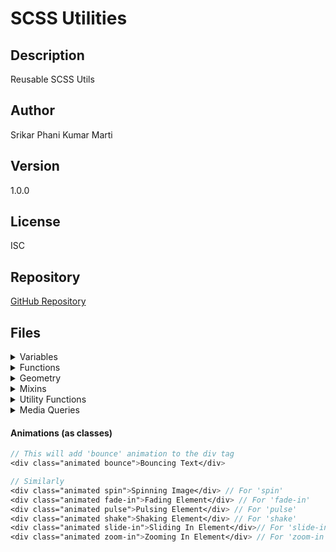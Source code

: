# SCSS Utilities

## Description
Reusable SCSS Utils

## Author
Srikar Phani Kumar Marti

## Version
1.0.0

## License
ISC

## Repository
[GitHub Repository](https://github.com/srikarphanikumar/scss-helper-utils.git)

## Files

<details>
<summary> Variables </summary>
<pre>
.sample-class {
    color: $color-red;
    font-size: $font-size-16;
    ...
}
</pre>
</details>

<details>
<summary>Functions</summary>
<pre>
shade-color(red, 20%) => #990000
complement-color(blue) => #ff00ff
px-to-rem(16) => 1rem
rem-to-px(1) => 16px
add-quotes(hello) => "hello"
remove-quotes("hello") => hello
round-to(3.14159, 2) => 3.14
average(2, 4, 6, 8) => 5
first(1 2 3 4 5) => 1
last(1 2 3 4 5) => 5
</pre>
</details>

<details>
<summary>Geometry</summary>
<pre>
.sample {
    @include circle(50px, #f00);
    @include triangle(100px, 100px, #0f0, down);
    @include rectangle(100px, 50px, #00f);
    @include square(50px, #ff0);
    @include oval(100px, 50px, #0ff);
    @include diamond(50px, #f0f);
    @include parallelogram(100px, 50px, #f00, 45deg);
    @include trapezoid(100px, 50px, #0f0, 0.5);
}
</pre>
</details>

<details>
<summary>Mixins</summary>
<pre>
// All available mixins
.sample {
    @include text-truncate;
    @include text-bold;
    @include text-italic;
    @include text-size(20px);
    @include text-color(#333);
    @include text-shadow(1px 1px 2px rgba(0, 0, 0, 0.5));
    @include border-radius(4px);
    @include box-shadow(2px 2px 4px rgba(0, 0, 0, 0.2));
    @include button-style(#007bff, #fff);
    @include clearfix;
    @include visually-hidden;
    @include border-side(top, 1px, solid, #ccc);
    @include box-sizing(border-box);
    @include position(relative);
    @include visibility(hidden);
    @include transition(all, 0.3s, ease);
    @include flex-align(center);
    @include flex-direction(column);
}
</pre>
</details>

<details>
<summary>Utility Functions</summary>
<pre>
.sample {
    font-size: rem(16); // Result: 1rem
    width: em(320); // Result: 20em
    color: lighten(#000, 20%); // Result: #333333
    background-color: darken(#fff, 10%); // Result: #e6e6e6
    background-color: to-rgba(#f00, 0.5); // Result: rgba(255, 0, 0, 0.5)
    $value: strip-units(20px); // Result: 20
    angle: to-radians(45deg); // Result: 0.7854rad
    angle: to-degrees(0.7854rad); // Result: 45deg
    result: mod(10, 3); // Result: 1
    value: clamp(5, 10, 20); // Result: 10
    area: triangle-area(5, 10); // Result: 25
    area: circle-area(5); // Result: 78.53975
    sequence: fibonacci(10); // Result: 55
    even: is-even(6); // Result: true
    odd: is-odd(5); // Result: true
    text: capitalize('hello world'); // Result: 'Hello world'
    text: title-case('hello world'); // Result: 'Hello World'
    text: hyphenate('hello world'); // Result: 'hello-world'
    text: camel-case('hello world'); // Result: 'HelloWorld'
    id: unique-id(); // Result: 'id-uniqueid'
    text: reverse('hello world'); // Result: 'dlrow olleh'
    text: truncate('hello world', 5); // Result: 'hello...'
    text: repeat('abc', 3); // Result: 'abcabcabc'
    text: replace('hello world', 'world', 'universe'); // Result: 'hello universe'
    result: contains('hello world', 'world'); // Result: true
    number: is-number(10); // Result: true
    integer: is-integer(10); // Result: true
    decimal: is-decimal(10.5); // Result: true
    list: is-list((1, 2, 3)); // Result: true
    length: list-length((1, 2, 3)); // Result: 3
    nth: list-nth((1, 2, 3), 2); // Result: 2
    head: list-head((1, 2, 3)); // Result: 1
    tail: list-tail((1, 2, 3)); // Result: 3
    map: is-map(('key': 'value')); // Result: true
    keys: map-keys(('key': 'value')); // Result: 'key'
    values: map-values(('key': 'value')); // Result: 'value'
    value: map-get(('key': 'value'), 'key'); // Result: 'value'
}
</pre>
</details>

<details>
<summary>Media Queries</summary>
<pre>
.sample {
    width: 100%;

    @include mobile-only {
        background-color: red;
    }

    @include tablet-only {
        background-color: green;
    }

    @include desktop-only {
        background-color: blue;
    }

    @include large-desktop-only {
        background-color: yellow;
    }

    @include extra-large-desktop-only {
        background-color: purple;
    }

    @include mobile-up {
        font-size: 14px;
    }

    @include tablet-up {
        font-size: 16px;
    }

    @include desktop-up {
        font-size: 18px;
    }

    @include large-desktop-up {
        font-size: 20px;
    }

    @include extra-large-desktop-up {
        font-size: 22px;
    }

    @include mobile-down {
        padding: 10px;
    }

    @include tablet-down {
        padding: 20px;
    }

    @include desktop-down {
        padding: 30px;
    }

    @include large-desktop-down {
        padding: 40px;
    }

    @include extra-large-desktop-down {
        padding: 50px;
    }
}
</pre>
</details>

#### Animations (as classes)</summary>
````scss
// This will add 'bounce' animation to the div tag
<div class="animated bounce">Bouncing Text</div>

// Similarly
<div class="animated spin">Spinning Image</div> // For 'spin'
<div class="animated fade-in">Fading Element</div> // For 'fade-in'
<div class="animated pulse">Pulsing Element</div> // For 'pulse'
<div class="animated shake">Shaking Element</div> // For 'shake'
<div class="animated slide-in">Sliding In Element</div>// For 'slide-in'
<div class="animated zoom-in">Zooming In Element</div> // For 'zoom-in'
````
